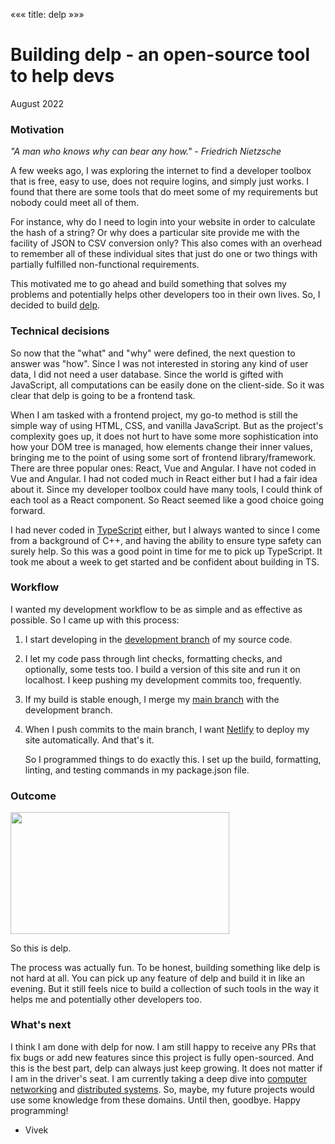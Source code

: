 «««
title: delp
»»»

# Building delp - an open-source tool to help devs

August 2022

### Motivation

_"A man who knows why can bear any how." - Friedrich Nietzsche_

A few weeks ago, I was exploring the internet to find a developer toolbox that is free, easy to use, does not require logins, and simply just works. I found that there are some tools that do meet some of my requirements but nobody could meet all of them.

For instance, why do I need to login into your website in order to calculate the hash of a string? Or why does a particular site provide me with the facility of JSON to CSV conversion only? This also comes with an overhead to remember all of these individual sites that just do one or two things with partially fulfilled non-functional requirements.

This motivated me to go ahead and build something that solves my problems and potentially helps other developers too in their own lives. So, I decided to build [delp](https://github.com/viveknathani/delp).

### Technical decisions

So now that the "what" and "why" were defined, the next question to answer was "how". Since I was not interested in storing any kind of user data, I did not need a user database. Since the world is gifted with JavaScript, all computations can be easily done on the client-side. So it was clear that delp is going to be a frontend task.

When I am tasked with a frontend project, my go-to method is still the simple way of using HTML, CSS, and vanilla JavaScript. But as the project's complexity goes up, it does not hurt to have some more sophistication into how your DOM tree is managed, how elements change their inner values, bringing me to the point of using some sort of frontend library/framework. There are three popular ones: React, Vue and Angular. I have not coded in Vue and Angular. I had not coded much in React either but I had a fair idea about it. Since my developer toolbox could have many tools, I could think of each tool as a React component. So React seemed like a good choice going forward.

I had never coded in [TypeScript](https://www.typescriptlang.org/) either, but I always wanted to since I come from a background of C++, and having the ability to ensure type safety can surely help. So this was a good point in time for me to pick up TypeScript. It took me about a week to get started and be confident about building in TS.

### Workflow

I wanted my development workflow to be as simple and as effective as possible. So I came up with this process:

1. I start developing in the [development branch](https://github.com/viveknathani/delp/tree/dev) of my source code.

2. I let my code pass through lint checks, formatting checks, and optionally, some tests too. I build a version of this site and run it on localhost. I keep pushing my development commits too, frequently.

3. If my build is stable enough, I merge my [main branch](https://github.com/viveknathani/delp/tree/main) with the development branch.

4. When I push commits to the main branch, I want [Netlify](https://www.netlify.com/) to deploy my site automatically. And that's it.

   So I programmed things to do exactly this. I set up the build, formatting, linting, and testing commands in my package.json file.

### Outcome

<img src="/static/images/delp.PNG" height="194.45px" width="350px">

So this is delp.

The process was actually fun. To be honest, building something like delp is not hard at all. You can pick up any feature of delp and build it in like an evening. But it still feels nice to build a collection of such tools in the way it helps me and potentially other developers too.

### What's next

I think I am done with delp for now. I am still happy to receive any PRs that fix bugs or add new features since this project is fully open-sourced. And this is the best part, delp can always just keep growing. It does not matter if I am in the driver's seat. I am currently taking a deep dive into [computer networking](https://teachyourselfcs.com/#networking) and [distributed systems](https://teachyourselfcs.com/#distributed-systems). So, maybe, my future projects would use some knowledge from these domains. Until then, goodbye. Happy programming!

- Vivek
